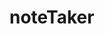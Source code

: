 # noteTaker


<!-- /* 
  app.post("/api/notes/:note", function(req, res){
    let chosen = req.params.note;
  
    notesData.length = 0;
    res.json({ok: true});
  }); */ -->